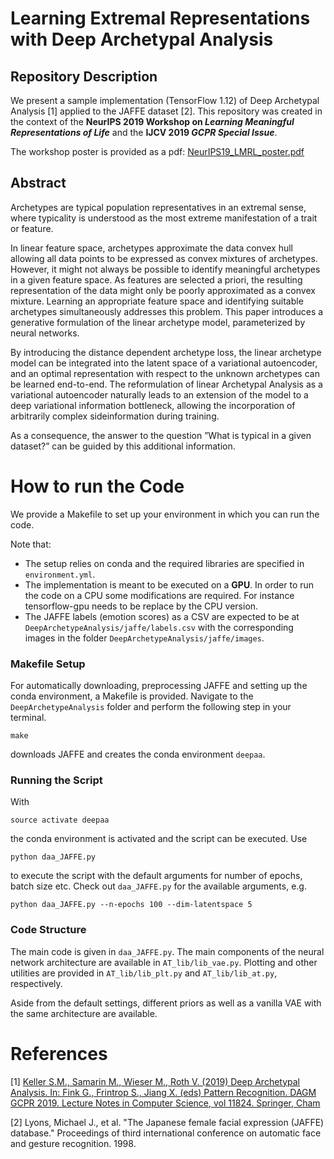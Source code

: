 # Learning Extremal Representations with Deep Archetypal Analysis
## Repository Description
We present a sample implementation (TensorFlow 1.12) of Deep Archetypal Analysis [1] applied to the JAFFE dataset [2]. 
This repository was created in the context of the <b>NeurIPS 2019 Workshop on <i>Learning Meaningful Representations of 
Life</i></b> and the <b>IJCV 2019 <i>GCPR Special Issue</i></b>. 

The workshop poster is provided as a pdf: [NeurIPS19_LMRL_poster.pdf](NeurIPS19_LMRL_poster.pdf)

## Abstract
Archetypes are typical population representatives  in  an  extremal  sense,  where  typicality  is  understood as the 
most extreme manifestation of a trait or feature. 

In linear feature space, archetypes approximate the data convex hull 
allowing all data points to be expressed as convex mixtures of archetypes. However, it might not always be possible to 
identify meaningful archetypes in a given feature space. As features are selected a priori, the resulting representation 
of the data might  only  be  poorly  approximated  as  a  convex  mixture. Learning an appropriate feature space and 
identifying suitable archetypes simultaneously addresses this problem.  This  paper  introduces  a  generative 
formulation  of  the  linear  archetype  model,  parameterized  by neural networks. 

By introducing the distance dependent archetype loss, the linear archetype model can be integrated  into  the  latent 
space  of  a  variational  autoencoder,  and  an  optimal  representation  with  respect  to the unknown archetypes can be
learned end-to-end. The reformulation of linear Archetypal Analysis as a variational  autoencoder  naturally  leads  to 
an  extension  of the model to a deep variational information bottleneck, allowing  the  incorporation  of  arbitrarily 
complex  sideinformation during training. 

 As a consequence, the answer to the question ”What is typical in a given dataset?” can be guided by this additional information.

# How to run the Code

We provide a Makefile to set up your environment in which you can run the code.

Note that:

- The setup relies on conda and the required libraries are specified in `environment.yml`.
- The implementation is meant to be executed on a <b>GPU</b>. In order to run the code on a CPU some modifications are required. 
For instance tensorflow-gpu needs to be replace by the CPU version.
- The JAFFE labels (emotion scores) as a CSV are expected to be at `DeepArchetypeAnalysis/jaffe/labels.csv` with the corresponding 
images in the folder `DeepArchetypeAnalysis/jaffe/images`.

### Makefile Setup
For automatically downloading, preprocessing JAFFE and setting up the conda environment, a Makefile is provided. Navigate to the 
`DeepArchetypeAnalysis` folder and perform the following step in your terminal.
```
make
```
downloads JAFFE and creates the conda environment `deepaa`.

### Running the Script

With
```
source activate deepaa
```
the conda environment is activated and the script can be executed. Use
```
python daa_JAFFE.py
```
to execute the script with the default arguments for number of epochs, batch size etc. Check out `daa_JAFFE.py` for the available arguments, e.g. 
```
python daa_JAFFE.py --n-epochs 100 --dim-latentspace 5
```

### Code Structure

The main code is given in `daa_JAFFE.py`. The main components of the neural network architecture are available in `AT_lib/lib_vae.py`.
Plotting and other utilities are provided in `AT_lib/lib_plt.py` and `AT_lib/lib_at.py`, respectively.

Aside from the default settings, different priors as well as a vanilla VAE with the same architecture are available.

# References
[1] [Keller S.M., Samarin M., Wieser M., Roth V. (2019) Deep Archetypal Analysis. In: Fink G., Frintrop S., Jiang X. (eds) Pattern Recognition. DAGM GCPR 2019. Lecture Notes in Computer Science, vol 11824. Springer, Cham](https://doi.org/10.1007/978-3-030-33676-9_12)

[2] Lyons, Michael J., et al. "The Japanese female facial expression (JAFFE) database." Proceedings of third international conference on automatic face and gesture recognition. 1998.

